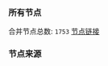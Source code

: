 ### 所有节点
合并节点总数: `1753`
[节点链接](https://raw.githubusercontent.com/rzhy1/11/master/sub/sub_merge_base64.txt)

### 节点来源

